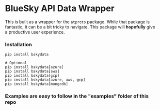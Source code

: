 # BlueSky API Data Wrapper

This is built as a wrapper for the `atproto` package. While that package is fantastic, it can be a bit tricky to navigate. This package will **hopefully** give a productive user experience.

### Installation
```
pip install bskydata

# Optional
pip install bskydata[azure]
pip install bskydata[aws]
pip install bskydata[gcp]
pip install bskydata[azure, aws, gcp]
pip install bskydata[mongodb]
```

### Examples are easy to follow in the "examples" folder of this repo
